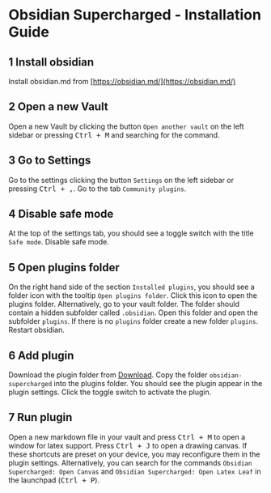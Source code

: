 # Obsidian Supercharged - Installation Guide

## 1 Install obsidian
Install obsidian.md from [https://obsidian.md/](https://obsidian.md/)

## 2 Open a new Vault
Open a new Vault by clicking the button `Open another vault` on the left sidebar or pressing <kbd>Ctrl + M</kbd> and searching for the command.

## 3 Go to Settings
Go to the settings clicking the button `Settings` on the left sidebar or pressing <kbd>Ctrl + ,</kbd>. Go to the tab `Community plugins`.

## 4 Disable safe mode
At the top of the settings tab, you should see a toggle switch with the title `Safe mode`. Disable safe mode.

## 5 Open plugins folder
On the right hand side of the section `Installed plugins`, you should see a folder icon with the tooltip `Open plugins folder`. Click this icon to open the plugins folder. Alternatively, go to your vault folder. The folder should contain a hidden subfolder called `.obsidian`. Open this folder and open the subfolder `plugins`. If there is no `plugins` folder create a new folder `plugins`. Restart obsidian.

## 6 Add plugin
Download the plugin folder from [Download](https://drive.google.com/drive/folders/1SdD703b4bFhQPq1pKhxSIbf15fsaBRMz?usp=sharing). Copy the folder `obsidian-supercharged` into the plugins folder. You should see the plugin appear in the plugin settings. Click the toggle switch to activate the plugin.

## 7 Run plugin
Open a new markdown file in your vault and press <kbd>Ctrl + M</kbd> to open a window for latex support. Press <kbd>Ctrl + J</kbd> to open a drawing canvas. If these shortcuts are preset on your device, you may reconfigure them in the plugin settings. Alternatively, you can search for the commands `Obsidian Supercharged: Open Canvas` and `Obsidian Supercharged: Open Latex Leaf` in the launchpad (<kbd>Ctrl + P</kbd>).
